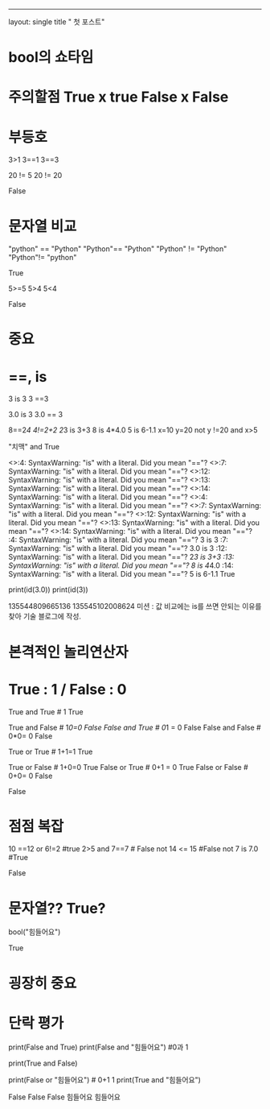 ---
layout: single
title " 첫 포스트"

# bool의 쇼타임
# 주의할점 True x true False x False
# 부등호
3>1
3==1
3==3

20 != 5
20 != 20
     
False

# 문자열 비교
"python" == "Python"
"Python"== "Python"
"Python" != "Python"
"Python"!= "python"
     
True

5>=5
5>4
5<4

     
False

# 중요
# ==, is

3 is 3
3 ==3

3.0 is 3
3.0 == 3

8==2*4
4!=2+2
2*3 is 3+3
8 is 4*4.0
5 is 6-1.1
x=10
y=20
not y !=20 and x>5

"치맥" and True
     
<>:4: SyntaxWarning: "is" with a literal. Did you mean "=="?
<>:7: SyntaxWarning: "is" with a literal. Did you mean "=="?
<>:12: SyntaxWarning: "is" with a literal. Did you mean "=="?
<>:13: SyntaxWarning: "is" with a literal. Did you mean "=="?
<>:14: SyntaxWarning: "is" with a literal. Did you mean "=="?
<>:4: SyntaxWarning: "is" with a literal. Did you mean "=="?
<>:7: SyntaxWarning: "is" with a literal. Did you mean "=="?
<>:12: SyntaxWarning: "is" with a literal. Did you mean "=="?
<>:13: SyntaxWarning: "is" with a literal. Did you mean "=="?
<>:14: SyntaxWarning: "is" with a literal. Did you mean "=="?
<ipython-input-26-9bdb2ae0db9e>:4: SyntaxWarning: "is" with a literal. Did you mean "=="?
  3 is 3
<ipython-input-26-9bdb2ae0db9e>:7: SyntaxWarning: "is" with a literal. Did you mean "=="?
  3.0 is 3
<ipython-input-26-9bdb2ae0db9e>:12: SyntaxWarning: "is" with a literal. Did you mean "=="?
  2*3 is 3+3
<ipython-input-26-9bdb2ae0db9e>:13: SyntaxWarning: "is" with a literal. Did you mean "=="?
  8 is 4*4.0
<ipython-input-26-9bdb2ae0db9e>:14: SyntaxWarning: "is" with a literal. Did you mean "=="?
  5 is 6-1.1
True

print(id(3.0))
print(id(3))
     
135544809665136
135545102008624
미션 : 값 비교에는 is를 쓰면 안되는 이유를 찾아 기술 블로그에 작성.


# 본격적인 놀리연산자
# True : 1 / False : 0

True and True # 1 True

True and False  # 1*0=0 False
False and True # 0*1 = 0 False
False and False # 0*0= 0 False

True or True # 1+1=1 True

True or False  # 1+0=0 True
False or True # 0+1 = 0 True
False or False # 0+0= 0 False


     
False

# 점점 복잡

10 ==12 or 6!=2 #true
2>5 and 7==7 # False
not 14 <= 15 #False
not 7 is  7.0 #True
     
False

# 문자열?? True?

bool("힘들어요")
     
True

# 굉장히 중요
# 단락 평가
print(False and True)
print(False and "힘들어요") #0과 1

print(True and False)

print(False or "힘들어요") # 0+1 1
print(True and "힘들어요")
     
False
False
False
힘들어요
힘들어요
